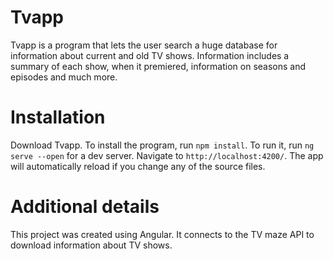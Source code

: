 # Tvapp

Tvapp is a program that lets the user search a huge database for information about current and old TV shows. Information includes a summary of each show, when it premiered, information on seasons and episodes and much more.


# Installation

Download Tvapp. To install the program, run `npm install`. To run it, run `ng serve --open` for a dev server. Navigate to `http://localhost:4200/`. The app will automatically reload if you change any of the source files.

# Additional details

This project was created using Angular. It connects to the TV maze API to download information about TV shows.
